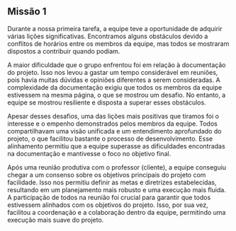 ## Missão 1 

Durante a nossa primeira tarefa, a equipe teve a oportunidade de adquirir várias lições significativas. Encontramos alguns obstáculos devido a conflitos de horários entre os membros da equipe, mas todos se mostraram dispostos a contribuir quando podiam.

A maior dificuldade que o grupo enfrentou foi em relação à documentação do projeto. Isso nos levou a gastar um tempo considerável em reuniões, pois havia muitas dúvidas e opiniões diferentes a serem consideradas. A complexidade da documentação exigiu que todos os membros da equipe estivessem na mesma página, o que se mostrou um desafio. No entanto, a equipe se mostrou resiliente e disposta a superar esses obstáculos.

Apesar desses desafios, uma das lições mais positivas que tiramos foi o interesse e o empenho demonstrados pelos membros da equipe. Todos compartilhavam uma visão unificada e um entendimento aprofundado do projeto, o que facilitou bastante o processo de desenvolvimento. Esse alinhamento permitiu que a equipe superasse as dificuldades encontradas na documentação e mantivesse o foco no objetivo final.

Após uma reunião produtiva com o professor (cliente), a equipe conseguiu chegar a um consenso sobre os objetivos principais do projeto com facilidade. Isso nos permitiu definir as metas e diretrizes estabelecidas, resultando em um planejamento mais robusto e uma execução mais fluida. A participação de todos na reunião foi crucial para garantir que todos estivessem alinhados com os objetivos do projeto. Isso, por sua vez, facilitou a coordenação e a colaboração dentro da equipe, permitindo uma execução mais suave do projeto.

